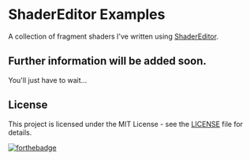 # ShaderEditor Examples
A collection of fragment shaders I've written using [ShaderEditor](https://github.com/markusfisch/ShaderEditor).

## Further information will be added soon.
You'll just have to wait...

## License
This project is licensed under the MIT License - see the [LICENSE](LICENSE) file for details.

[![forthebadge](https://forthebadge.com/images/badges/designed-in-etch-a-sketch.svg)](https://forthebadge.com)
